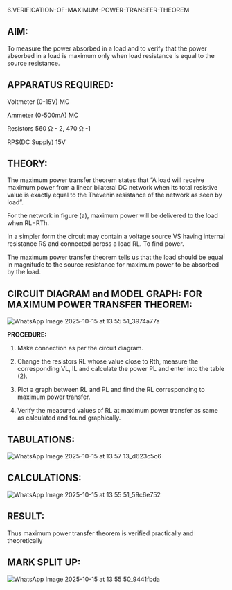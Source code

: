   6.VERIFICATION-OF-MAXIMUM-POWER-TRANSFER-THEOREM

## AIM:

To measure the power absorbed in a load and to verify that the power absorbed in a load is maximum only when load resistance is equal to the source resistance.

## APPARATUS REQUIRED:

Voltmeter (0-15V) MC

Ammeter (0-500mA) MC

Resistors 560 Ω - 2, 470 Ω -1

RPS(DC Supply)  15V	

## THEORY:

The maximum power transfer theorem states that “A load will receive maximum power from a linear bilateral DC network when its total resistive value is exactly equal to the Thevenin resistance of the network as seen by load”.

For the network in figure (a), maximum power will be delivered to the load when RL=RTh.

In a simpler form the circuit may contain a voltage source VS having internal resistance RS and connected across a load RL. To find power.
 
The maximum power transfer theorem tells us that the load should be equal in magnitude to the source resistance for maximum power to be absorbed by the load.

## CIRCUIT DIAGRAM and MODEL GRAPH: FOR MAXIMUM POWER TRANSFER THEOREM:
![WhatsApp Image 2025-10-15 at 13 55 51_3974a77a](https://github.com/user-attachments/assets/79849753-3e3f-4a6f-8c91-7b9efaef907f)

**PROCEDURE:**

1.	Make connection as per the circuit diagram.

2.	Change the resistors RL whose value close to Rth, measure the corresponding VL, IL and calculate the power PL and enter into the table (2).

3.	Plot a graph between RL and PL and find the RL corresponding to maximum power transfer.

4.	Verify the measured values of RL at maximum power transfer as same as calculated and found graphically.
## TABULATIONS:
![WhatsApp Image 2025-10-15 at 13 57 13_d623c5c6](https://github.com/user-attachments/assets/8cd9376a-7883-4ae4-b760-710214924a37)


## CALCULATIONS:
![WhatsApp Image 2025-10-15 at 13 55 51_59c6e752](https://github.com/user-attachments/assets/d83d8976-98e7-4076-a63d-28ece8736870)

## RESULT:

Thus maximum power transfer theorem is verified practically and theoretically

## MARK SPLIT UP:
![WhatsApp Image 2025-10-15 at 13 55 50_9441fbda](https://github.com/user-attachments/assets/ca59afb0-70bb-4d83-a889-0c6293a30241)




